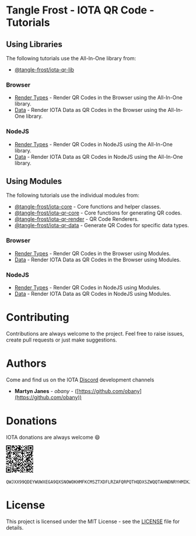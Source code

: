 # Tangle Frost - IOTA QR Code - Tutorials

## Using Libraries

The following tutorials use the All-In-One library from:

* [@tangle-frost/iota-qr-lib](https://github.com/tangle-frost/iota-qr-lib)

### Browser

* [Render Types](./using-library/browser/render-types/) - Render QR Codes in the Browser using the All-In-One library.
* [Data](./using-library/browser/data/) - Render IOTA Data as QR Codes in the Browser using the All-In-One library.

### NodeJS

* [Render Types](./using-library/node-js/render-types/) - Render QR Codes in NodeJS using the All-In-One library.
* [Data](./using-library/node-js/data/) - Render IOTA Data as QR Codes in NodeJS using the All-In-One library.

## Using Modules

The following tutorials use the individual modules from:

* [@tangle-frost/iota-core](https://github.com/tangle-frost/iota-core) - Core functions and helper classes.
* [@tangle-frost/iota-qr-core](https://github.com/tangle-frost/iota-qr-core) - Core functions for generating QR codes.
* [@tangle-frost/iota-qr-render](https://github.com/tangle-frost/iota-qr-render) - QR Code Renderers.
* [@tangle-frost/iota-qr-data](https://github.com/tangle-frost/iota-qr-data) - Generate QR Codes for specific data types.

### Browser

* [Render Types](./using-modules/browser/render-types/) - Render QR Codes in the Browser using Modules.
* [Data](./using-modules/browser/data/) - Render IOTA Data as QR Codes in the Browser using Modules.

### NodeJS

* [Render Types](./using-modules/node-js/render-types/) - Render QR Codes in NodeJS using Modules.
* [Data](./using-modules/node-ks/data/) - Render IOTA Data as QR Codes in NodeJS using Modules.

# Contributing

Contributions are always welcome to the project. Feel free to raise issues, create pull requests or just make suggestions.

# Authors

Come and find us on the IOTA [Discord](https://discordapp.com/invite/fNGZXvh) development channels

* **Martyn Janes** - *obany* - ([https://github.com/obany](https://github.com/obany))

# Donations

IOTA donations are always welcome :smile:

![QR Code for Trinity](./donation.png)

```shell
QWJXX99QDEYWUWXEGA9QXSNOWOKHMFKCMSZTXDFLRZAFQRPQTHQDXSZWQQTAHNDNRYHMIKJYWQLKTFHBWSAOJDHAMB
```

# License

This project is licensed under the MIT License - see the [LICENSE](./LICENSE) file for details.
